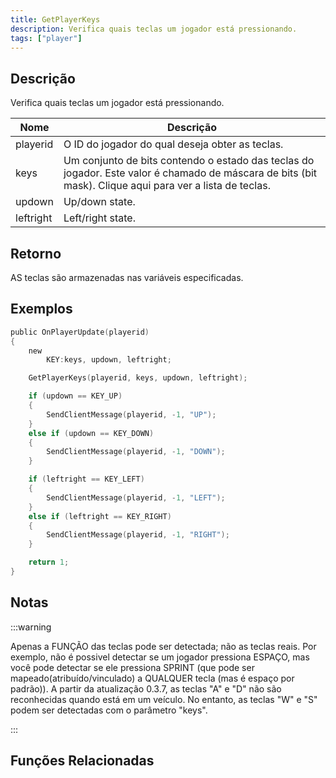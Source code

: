 ```yaml
---
title: GetPlayerKeys
description: Verifica quais teclas um jogador está pressionando.
tags: ["player"]
---
```


## Descrição

Verifica quais teclas um jogador está pressionando.

| Nome      | Descrição                                                                                                                                                |
| --------- | -------------------------------------------------------------------------------------------------------------------------------------------------------- |
| playerid  | O ID do jogador do qual deseja obter as teclas.                                                                                                          |
| keys      | Um conjunto de bits contendo o estado das teclas do jogador. Este valor é chamado de máscara de bits (bit mask). Clique aqui para ver a lista de teclas. |
| updown    | Up/down state.                                                                                                                                           |
| leftright | Left/right state.                                                                                                                                        |

## Retorno

AS teclas são armazenadas nas variáveis especificadas.

## Exemplos

```c
public OnPlayerUpdate(playerid)
{
    new
        KEY:keys, updown, leftright;

    GetPlayerKeys(playerid, keys, updown, leftright);

    if (updown == KEY_UP)
    {
        SendClientMessage(playerid, -1, "UP");
    }
    else if (updown == KEY_DOWN)
    {
        SendClientMessage(playerid, -1, "DOWN");
    }

    if (leftright == KEY_LEFT)
    {
        SendClientMessage(playerid, -1, "LEFT");
    }
    else if (leftright == KEY_RIGHT)
    {
        SendClientMessage(playerid, -1, "RIGHT");
    }

    return 1;
}
```

## Notas

:::warning

Apenas a FUNÇÃO das teclas pode ser detectada; não as teclas reais. Por exemplo, não é possivel detectar se um jogador pressiona ESPAÇO, mas você pode detectar se ele pressiona SPRINT (que pode ser mapeado(atribuído/vinculado) a QUALQUER tecla (mas é espaço por padrão)). A partir da atualização 0.3.7, as teclas "A" e "D" não são reconhecidas quando está em um veículo. No entanto, as teclas "W" e "S" podem ser detectadas com o parâmetro "keys".

:::

## Funções Relacionadas
